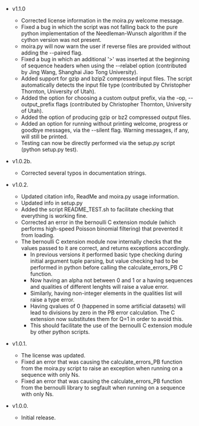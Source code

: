 - v1.1.0
  - Corrected license information in the moira.py welcome message.
  - Fixed a bug in which the script was not falling back to the pure python implementation of the Needleman-Wunsch algorithm if the cython version was not present.
  - moira.py will now warn the user if reverse files are provided without adding the --paired flag.
  - Fixed a bug in which an additional '>' was inserted at the beginning of sequence headers when using the --relabel option (contributed by Jing Wang, Shanghai Jiao Tong University).
  - Added support for gzip and bzip2 compressed input files. The script automatically detects the input file type (contributed by Christopher Thornton, University of Utah).
  - Added the option for choosing a custom output prefix, via the -op, --output_prefix flags (contributed by Christopher Thornton, University of Utah).
  - Added the option of producing gzip or bz2 compressed output files.
  - Added an option for running without printing welcome, progress or goodbye messages, via the --silent flag. Warning messages, if any, will still be printed.
  - Testing can now be directly performed via the setup.py script (python setup.py test).

- v1.0.2b.
  - Corrected several typos in documentation strings.

- v1.0.2.
  - Updated citation info, ReadMe and moira.py usage information.
  - Updated info in setup.py
  - Added the script README_TEST.sh to facilitate checking that everything is working fine.
  - Corrected an error in the bernoulli C extension module (which performs high-speed Poisson binomial filtering) that prevented it from loading.
  - The bernoulli C extension module now internally checks that the values passed to it are correct, and returns exceptions accordingly.
	  - In previous versions it performed basic type checking during initial argument tuple parsing, but value checking had to be performed in python before calling the calculate_errors_PB C function.
	  - Now having an alpha not between 0 and 1 or a having sequences and qualities of different lenghts will raise a value error.
	  - Similarly, having non-integer elements in the qualities list will raise a type error.
	  - Having qvalues of 0 (happened in some artificial datasets) will lead to divisions by zero in the PB error calculation. The C extension now substitutes them for Q=1 in order to avoid this.
	  - This should facilitate the use of the bernoulli C extension module by other python scripts.

- v1.0.1.
  - The license was updated.
  - Fixed an error that was causing the calculate_errors_PB function from the moira.py script to raise an exception when running on a sequence with only Ns.
  - Fixed an error that was causing the calculate_errors_PB function from the bernoulli library to segfault when running on a sequence with only Ns.

- v1.0.0.
  - Initial release.
